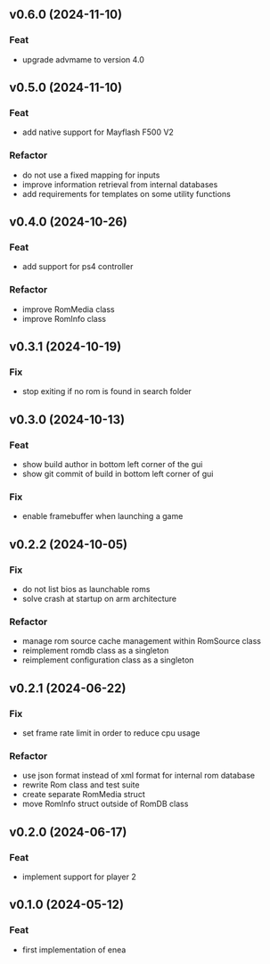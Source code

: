 ## v0.6.0 (2024-11-10)

### Feat

- upgrade advmame to version 4.0

## v0.5.0 (2024-11-10)

### Feat

- add native support for Mayflash F500 V2

### Refactor

- do not use a fixed mapping for inputs
- improve information retrieval from internal databases
- add requirements for templates on some utility functions

## v0.4.0 (2024-10-26)

### Feat

- add support for ps4 controller

### Refactor

- improve RomMedia class
- improve RomInfo class

## v0.3.1 (2024-10-19)

### Fix

- stop exiting if no rom is found in search folder

## v0.3.0 (2024-10-13)

### Feat

- show build author in bottom left corner of the gui
- show git commit of build in bottom left corner of gui

### Fix

- enable framebuffer when launching a game

## v0.2.2 (2024-10-05)

### Fix

- do not list bios as launchable roms
- solve crash at startup on arm architecture

### Refactor

- manage rom source cache management within RomSource class
- reimplement romdb class as a singleton
- reimplement configuration class as a singleton

## v0.2.1 (2024-06-22)

### Fix

- set frame rate limit in order to reduce cpu usage

### Refactor

- use json format instead of xml format for internal rom database
- rewrite Rom class and test suite
- create separate RomMedia struct
- move RomInfo struct outside of RomDB class

## v0.2.0 (2024-06-17)

### Feat

- implement support for player 2

## v0.1.0 (2024-05-12)

### Feat

- first implementation of enea

